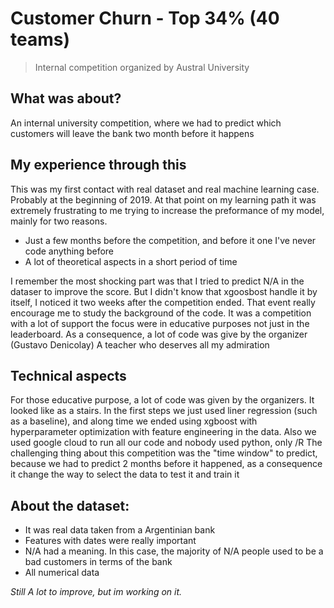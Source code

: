 # Customer Churn - Top 34% (40 teams)
> Internal competition organized by Austral University


## What was about?
An internal university competition, where we had to predict which customers will leave the bank two month before it happens

## My experience through this
This was my first contact with real dataset and real machine learning case. Probably at the beginning of 2019. At that point on my learning path it was extremely frustrating to me trying to increase the preformance of my model, mainly for two reasons.
- Just a few months before the competition, and before it one I've never code anything before
- A lot of theoretical aspects in a short period of time

I remember the most shocking part was that I tried to predict N/A in the dataser to improve the score. But I didn't know
that xgoosbost handle it by itself, I noticed it two weeks after the competition ended. That event really encourage me to study the background of the code. It was a competition with a lot of support the focus were in educative purposes not just in the leaderboard. As a consequence, a lot of code was give by the organizer (Gustavo Denicolay) A teacher who deserves all my admiration

## Technical aspects
For those educative purpose, a lot of code was given by the organizers. It looked like as a stairs. In the first steps we just used liner regression (such as a baseline), and along time we ended using xgboost with hyperparameter optimization with feature engineering in the data.
Also we used google cloud to run all our code and nobody used python, only /R
The challenging thing about this competition was the "time window" to predict, because we had to predict 2 months before it happened, as a consequence it change the way to select the data to test it and train it

## About the dataset:
- It was real data taken from a Argentinian bank
- Features with dates were really important
- N/A had a meaning. In this case, the majority of N/A people used to be a bad customers in terms of the bank
- All numerical data


*Still A lot to improve, but im working on it.*
